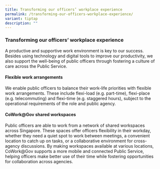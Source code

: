 ```yaml
---
title: Transforming our officers’ workplace experience
permalink: /transforming-our-officers-workplace-experience/
variant: tiptap
description: ""
---
```

<h3><strong>Transforming our officers’ workplace experience</strong>&nbsp;</h3>
<p>A productive and supportive work environment is key to our success. Besides
using technology and digital tools to improve our productivity, we also
support the well-being of public officers through fostering a culture of
care across the Public Service.&nbsp;</p>
<h4>Flexible work arrangements</h4>
<p>We enable public officers to balance their work-life priorities with flexible
work arrangements. These include flexi-load (e.g. part-time), flexi-place
(e.g. telecommuting) and flexi-time (e.g. staggered hours), subject to
the operational requirements of the role and public agency.</p>
<h4>CoWork@Gov shared workspaces</h4>
<p>Public officers are able to work from a network of shared workspaces across
Singapore. These spaces offer officers flexibility in their workday, whether
they need a quiet spot to work between meetings, a convenient location
to catch up on tasks, or a collaborative environment for cross-agency discussions.
By making workspaces available at various locations, CoWork@Gov supports
a more mobile and connected Public Service, helping officers make better
use of their time while fostering opportunities for collaboration across
agencies.</p>
<p></p>